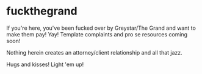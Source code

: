 # fuckthegrand


If you're here, you've been fucked over by Greystar/The Grand and want to make them pay! Yay! Template complaints and pro se resources coming soon!

Nothing herein creates an attorney/client relationship and all that jazz. 

Hugs and kisses! Light 'em up! 
